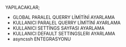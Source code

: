 YAPILACAKLAR;
- GLOBAL PARALEL QUERRY LİMİTİNİ AYARLAMA
- KULLANICI PARALEL QUERRY LİMİTİNİ AYARLAMA
- KULLANICI SETTİNGS SAYFASI AYARLAMA
- KULLANICI DEFAULT SETTINGSLERI AYARLAMA
- asyncssh ENTEGRASYONU

